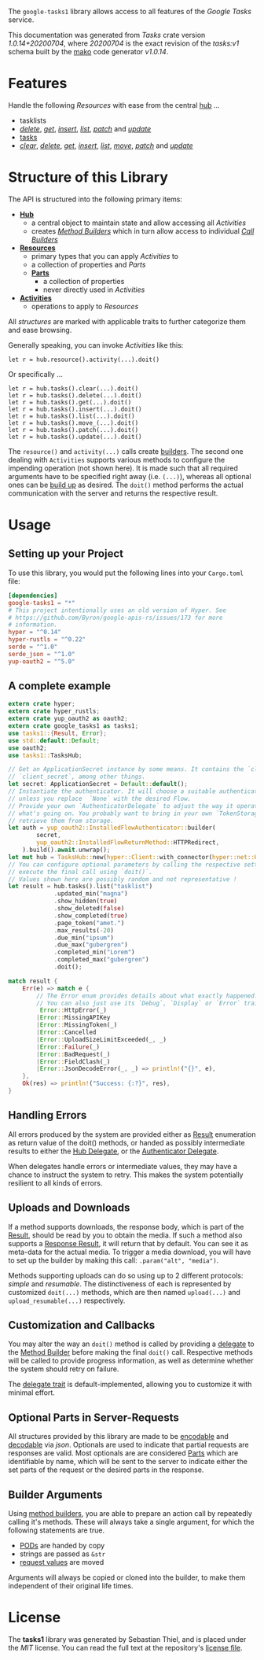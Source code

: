 <!---
DO NOT EDIT !
This file was generated automatically from 'src/mako/api/README.md.mako'
DO NOT EDIT !
-->
The `google-tasks1` library allows access to all features of the *Google Tasks* service.

This documentation was generated from *Tasks* crate version *1.0.14+20200704*, where *20200704* is the exact revision of the *tasks:v1* schema built by the [mako](http://www.makotemplates.org/) code generator *v1.0.14*.
# Features

Handle the following *Resources* with ease from the central [hub](https://docs.rs/google-tasks1/1.0.14+20200704/google_tasks1/TasksHub) ... 

* tasklists
 * [*delete*](https://docs.rs/google-tasks1/1.0.14+20200704/google_tasks1/api::TasklistDeleteCall), [*get*](https://docs.rs/google-tasks1/1.0.14+20200704/google_tasks1/api::TasklistGetCall), [*insert*](https://docs.rs/google-tasks1/1.0.14+20200704/google_tasks1/api::TasklistInsertCall), [*list*](https://docs.rs/google-tasks1/1.0.14+20200704/google_tasks1/api::TasklistListCall), [*patch*](https://docs.rs/google-tasks1/1.0.14+20200704/google_tasks1/api::TasklistPatchCall) and [*update*](https://docs.rs/google-tasks1/1.0.14+20200704/google_tasks1/api::TasklistUpdateCall)
* [tasks](https://docs.rs/google-tasks1/1.0.14+20200704/google_tasks1/api::Task)
 * [*clear*](https://docs.rs/google-tasks1/1.0.14+20200704/google_tasks1/api::TaskClearCall), [*delete*](https://docs.rs/google-tasks1/1.0.14+20200704/google_tasks1/api::TaskDeleteCall), [*get*](https://docs.rs/google-tasks1/1.0.14+20200704/google_tasks1/api::TaskGetCall), [*insert*](https://docs.rs/google-tasks1/1.0.14+20200704/google_tasks1/api::TaskInsertCall), [*list*](https://docs.rs/google-tasks1/1.0.14+20200704/google_tasks1/api::TaskListCall), [*move*](https://docs.rs/google-tasks1/1.0.14+20200704/google_tasks1/api::TaskMoveCall), [*patch*](https://docs.rs/google-tasks1/1.0.14+20200704/google_tasks1/api::TaskPatchCall) and [*update*](https://docs.rs/google-tasks1/1.0.14+20200704/google_tasks1/api::TaskUpdateCall)




# Structure of this Library

The API is structured into the following primary items:

* **[Hub](https://docs.rs/google-tasks1/1.0.14+20200704/google_tasks1/TasksHub)**
    * a central object to maintain state and allow accessing all *Activities*
    * creates [*Method Builders*](https://docs.rs/google-tasks1/1.0.14+20200704/google_tasks1/client::MethodsBuilder) which in turn
      allow access to individual [*Call Builders*](https://docs.rs/google-tasks1/1.0.14+20200704/google_tasks1/client::CallBuilder)
* **[Resources](https://docs.rs/google-tasks1/1.0.14+20200704/google_tasks1/client::Resource)**
    * primary types that you can apply *Activities* to
    * a collection of properties and *Parts*
    * **[Parts](https://docs.rs/google-tasks1/1.0.14+20200704/google_tasks1/client::Part)**
        * a collection of properties
        * never directly used in *Activities*
* **[Activities](https://docs.rs/google-tasks1/1.0.14+20200704/google_tasks1/client::CallBuilder)**
    * operations to apply to *Resources*

All *structures* are marked with applicable traits to further categorize them and ease browsing.

Generally speaking, you can invoke *Activities* like this:

```Rust,ignore
let r = hub.resource().activity(...).doit()
```

Or specifically ...

```ignore
let r = hub.tasks().clear(...).doit()
let r = hub.tasks().delete(...).doit()
let r = hub.tasks().get(...).doit()
let r = hub.tasks().insert(...).doit()
let r = hub.tasks().list(...).doit()
let r = hub.tasks().move_(...).doit()
let r = hub.tasks().patch(...).doit()
let r = hub.tasks().update(...).doit()
```

The `resource()` and `activity(...)` calls create [builders][builder-pattern]. The second one dealing with `Activities` 
supports various methods to configure the impending operation (not shown here). It is made such that all required arguments have to be 
specified right away (i.e. `(...)`), whereas all optional ones can be [build up][builder-pattern] as desired.
The `doit()` method performs the actual communication with the server and returns the respective result.

# Usage

## Setting up your Project

To use this library, you would put the following lines into your `Cargo.toml` file:

```toml
[dependencies]
google-tasks1 = "*"
# This project intentionally uses an old version of Hyper. See
# https://github.com/Byron/google-apis-rs/issues/173 for more
# information.
hyper = "^0.14"
hyper-rustls = "^0.22"
serde = "^1.0"
serde_json = "^1.0"
yup-oauth2 = "^5.0"
```

## A complete example

```Rust
extern crate hyper;
extern crate hyper_rustls;
extern crate yup_oauth2 as oauth2;
extern crate google_tasks1 as tasks1;
use tasks1::{Result, Error};
use std::default::Default;
use oauth2;
use tasks1::TasksHub;

// Get an ApplicationSecret instance by some means. It contains the `client_id` and 
// `client_secret`, among other things.
let secret: ApplicationSecret = Default::default();
// Instantiate the authenticator. It will choose a suitable authentication flow for you, 
// unless you replace  `None` with the desired Flow.
// Provide your own `AuthenticatorDelegate` to adjust the way it operates and get feedback about 
// what's going on. You probably want to bring in your own `TokenStorage` to persist tokens and
// retrieve them from storage.
let auth = yup_oauth2::InstalledFlowAuthenticator::builder(
        secret,
        yup_oauth2::InstalledFlowReturnMethod::HTTPRedirect,
    ).build().await.unwrap();
let mut hub = TasksHub::new(hyper::Client::with_connector(hyper::net::HttpsConnector::new(hyper_rustls::TlsClient::new())), auth);
// You can configure optional parameters by calling the respective setters at will, and
// execute the final call using `doit()`.
// Values shown here are possibly random and not representative !
let result = hub.tasks().list("tasklist")
             .updated_min("magna")
             .show_hidden(true)
             .show_deleted(false)
             .show_completed(true)
             .page_token("amet.")
             .max_results(-20)
             .due_min("ipsum")
             .due_max("gubergren")
             .completed_min("Lorem")
             .completed_max("gubergren")
             .doit();

match result {
    Err(e) => match e {
        // The Error enum provides details about what exactly happened.
        // You can also just use its `Debug`, `Display` or `Error` traits
         Error::HttpError(_)
        |Error::MissingAPIKey
        |Error::MissingToken(_)
        |Error::Cancelled
        |Error::UploadSizeLimitExceeded(_, _)
        |Error::Failure(_)
        |Error::BadRequest(_)
        |Error::FieldClash(_)
        |Error::JsonDecodeError(_, _) => println!("{}", e),
    },
    Ok(res) => println!("Success: {:?}", res),
}

```
## Handling Errors

All errors produced by the system are provided either as [Result](https://docs.rs/google-tasks1/1.0.14+20200704/google_tasks1/client::Result) enumeration as return value of
the doit() methods, or handed as possibly intermediate results to either the 
[Hub Delegate](https://docs.rs/google-tasks1/1.0.14+20200704/google_tasks1/client::Delegate), or the [Authenticator Delegate](https://docs.rs/yup-oauth2/*/yup_oauth2/trait.AuthenticatorDelegate.html).

When delegates handle errors or intermediate values, they may have a chance to instruct the system to retry. This 
makes the system potentially resilient to all kinds of errors.

## Uploads and Downloads
If a method supports downloads, the response body, which is part of the [Result](https://docs.rs/google-tasks1/1.0.14+20200704/google_tasks1/client::Result), should be
read by you to obtain the media.
If such a method also supports a [Response Result](https://docs.rs/google-tasks1/1.0.14+20200704/google_tasks1/client::ResponseResult), it will return that by default.
You can see it as meta-data for the actual media. To trigger a media download, you will have to set up the builder by making
this call: `.param("alt", "media")`.

Methods supporting uploads can do so using up to 2 different protocols: 
*simple* and *resumable*. The distinctiveness of each is represented by customized 
`doit(...)` methods, which are then named `upload(...)` and `upload_resumable(...)` respectively.

## Customization and Callbacks

You may alter the way an `doit()` method is called by providing a [delegate](https://docs.rs/google-tasks1/1.0.14+20200704/google_tasks1/client::Delegate) to the 
[Method Builder](https://docs.rs/google-tasks1/1.0.14+20200704/google_tasks1/client::CallBuilder) before making the final `doit()` call. 
Respective methods will be called to provide progress information, as well as determine whether the system should 
retry on failure.

The [delegate trait](https://docs.rs/google-tasks1/1.0.14+20200704/google_tasks1/client::Delegate) is default-implemented, allowing you to customize it with minimal effort.

## Optional Parts in Server-Requests

All structures provided by this library are made to be [encodable](https://docs.rs/google-tasks1/1.0.14+20200704/google_tasks1/client::RequestValue) and 
[decodable](https://docs.rs/google-tasks1/1.0.14+20200704/google_tasks1/client::ResponseResult) via *json*. Optionals are used to indicate that partial requests are responses 
are valid.
Most optionals are are considered [Parts](https://docs.rs/google-tasks1/1.0.14+20200704/google_tasks1/client::Part) which are identifiable by name, which will be sent to 
the server to indicate either the set parts of the request or the desired parts in the response.

## Builder Arguments

Using [method builders](https://docs.rs/google-tasks1/1.0.14+20200704/google_tasks1/client::CallBuilder), you are able to prepare an action call by repeatedly calling it's methods.
These will always take a single argument, for which the following statements are true.

* [PODs][wiki-pod] are handed by copy
* strings are passed as `&str`
* [request values](https://docs.rs/google-tasks1/1.0.14+20200704/google_tasks1/client::RequestValue) are moved

Arguments will always be copied or cloned into the builder, to make them independent of their original life times.

[wiki-pod]: http://en.wikipedia.org/wiki/Plain_old_data_structure
[builder-pattern]: http://en.wikipedia.org/wiki/Builder_pattern
[google-go-api]: https://github.com/google/google-api-go-client

# License
The **tasks1** library was generated by Sebastian Thiel, and is placed 
under the *MIT* license.
You can read the full text at the repository's [license file][repo-license].

[repo-license]: https://github.com/Byron/google-apis-rsblob/master/LICENSE.md
